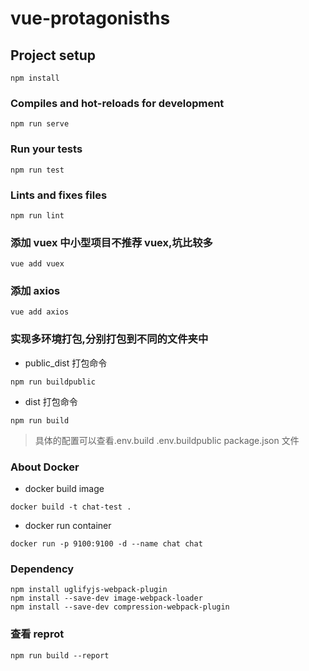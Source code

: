 # vue-protagonisths

## Project setup

```
npm install
```

### Compiles and hot-reloads for development

```
npm run serve
```

### Run your tests

```
npm run test
```

### Lints and fixes files

```
npm run lint
```

### 添加 vuex 中小型项目不推荐 vuex,坑比较多

```
vue add vuex
```

### 添加 axios

```
vue add axios
```

### 实现多环境打包,分别打包到不同的文件夹中

- public_dist 打包命令

```
npm run buildpublic
```

- dist 打包命令

```
npm run build
```

> 具体的配置可以查看.env.build .env.buildpublic package.json 文件

### About Docker

- docker build image

```
docker build -t chat-test .
```

- docker run container

```
docker run -p 9100:9100 -d --name chat chat
```

### Dependency

```
npm install uglifyjs-webpack-plugin
npm install --save-dev image-webpack-loader
npm install --save-dev compression-webpack-plugin
```

### 查看 reprot

```
npm run build --report
```
